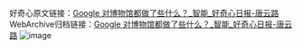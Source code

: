 好奇心原文链接：[Google 对博物馆都做了些什么？_智能_好奇心日报-唐云路](https://www.qdaily.com/articles/2175.html)
WebArchive归档链接：[Google 对博物馆都做了些什么？_智能_好奇心日报-唐云路](http://web.archive.org/web/20190623150910/https://www.qdaily.com/articles/2175.html)
![image](http://ww3.sinaimg.cn/large/007d5XDpgy1g3veqz9ymlj30u025we6p)